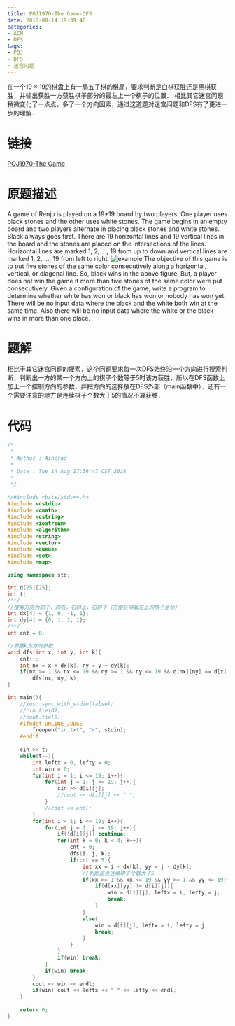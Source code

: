 ```yaml
---
title: POJ1970-The Game-DFS
date: 2018-08-14 19:39:48
categories:
- ACM
- DFS
tags:
- POJ
- DFS
- 迷宫问题
---
```

在一个$19×19$的棋盘上有一局五子棋的棋局，要求判断是白棋获胜还是黑棋获胜，并输出获胜一方获胜棋子部分的最左上一个棋子的位置．
相比其它迷宫问题稍微变化了一点点，多了一个方向因素，通过这道题对迷宫问题和DFS有了更进一步的理解．
<!-- more -->
# 链接
[POJ1970-The Game](http://poj.org/problem?id=1970)
# 原题描述
A game of Renju is played on a 19*19 board by two players. One player uses black stones and the other uses white stones. The game begins in an empty board and two players alternate in placing black stones and white stones. Black always goes first. There are 19 horizontal lines and 19 vertical lines in the board and the stones are placed on the intersections of the lines. 
Horizontal lines are marked 1, 2, ..., 19 from up to down and vertical lines are marked 1, 2, ..., 19 from left to right. 
![example](/Renju.png)
The objective of this game is to put five stones of the same color consecutively along a horizontal, vertical, or diagonal line. So, black wins in the above figure. But, a player does not win the game if more than five stones of the same color were put consecutively. 
Given a configuration of the game, write a program to determine whether white has won or black has won or nobody has won yet. There will be no input data where the black and the white both win at the same time. Also there will be no input data where the white or the black wins in more than one place. 
# 题解
相比于其它迷宫问题的搜索，这个问题要求每一次DFS始终沿一个方向进行搜索判断，判断出一方的某一个方向上的棋子个数等于5时该方获胜，所以在DFS函数上加上一个控制方向的参数，并把方向的选择放在DFS外部（main函数中）．还有一个需要注意的地方是连续棋子个数大于5的情况不算获胜．
# 代码
```C++
/*
 *
 * Author : Aincrad
 *
 * Date : Tue 14 Aug 17:36:47 CST 2018
 *
 */
 
//#include <bits/stdc++.h>
#include <cstdio>
#include <cmath>
#include <cstring>
#include <iostream>
#include <algorithm>
#include <string>
#include <vector>
#include <queue>
#include <set>
#include <map>

using namespace std;

int d[25][25];
int t;
/**/
//搜索方向为向下，向右，右斜上，右斜下（方便获得最左上的棋子坐标）
int dx[4] = {1, 0, -1, 1};
int dy[4] = {0, 1, 1, 1};
/**/
int cnt = 0;

//参数k为方向参数
void dfs(int x, int y, int k){
    cnt++;
    int nx = x + dx[k], ny = y + dy[k];
    if(nx >= 1 && nx <= 19 && ny >= 1 && ny <= 19 && d[nx][ny] == d[x][y])
        dfs(nx, ny, k);
}

int main(){
    //ios::sync_with_stdio(false);
    //cin.tie(0);
    //cout.tie(0);
    #ifndef ONLINE_JUDGE
        freopen("in.txt", "r", stdin);
    #endif
    
    cin >> t;
    while(t--){
        int leftx = 0, lefty = 0;
        int win = 0;
        for(int i = 1; i <= 19; i++){
            for(int j = 1; j <= 19; j++){
                cin >> d[i][j];
                //cout << d[i][j] << " ";
            }
            //cout << endl;
        }
        for(int i = 1; i <= 19; i++){
            for(int j = 1; j <= 19; j++){
                if(!d[i][j]) continue;
                for(int k = 0; k < 4; k++){
                    cnt = 0;
                    dfs(i, j, k);
                    if(cnt == 5){
                        int xx = i - dx[k], yy = j - dy[k];
                        //判断是否连续棋子个数大于5
                        if(xx >= 1 && xx <= 19 && yy >= 1 && yy <= 19){
                            if(d[xx][yy] != d[i][j]){
                                win = d[i][j], leftx = i, lefty = j;
                                break;
                            }
                        }
                        else{
                            win = d[i][j], leftx = i, lefty = j;
                            break;
                        }
                    }
                }
                if(win) break;
            }
            if(win) break;
        }
        cout << win << endl;
        if(win) cout << leftx << " " << lefty << endl;
    }
    
    return 0;
}
```